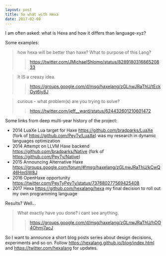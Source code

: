 ```yaml
---
layout: post
title: So what with Hexa
date: 2017-02-08
---
```


I am often asked: what is Hexa and how it differs than language-xyz?

Some examples:
> how hexa will be better than haxe? What to purpose of this Lang?
>> <https://twitter.com/JMichaelShlomo/status/828918031686520833>

> It IS a creazy idea.
>> <https://groups.google.com/d/msg/haxelang/zGLnwJRaThU/tEckOyt6iy8J>

> curious - what problem(s) are you trying to solve?
>> <https://twitter.com/jeff__ward/status/624432601210601472>

Some links from deep multi-year history of the project:
- 2014 LuaXe Lua target for Haxe <https://github.com/bradparks/LuaXe> (fork of <https://github.com/PeyTy/LuaXe>) was my research in dynamic languages optimization
- 2014 Attempt on LLVM Haxe backend <https://github.com/bradparks/Native> (fork of <https://github.com/PeyTy/Native>)
- 2015 Announcing Alternative Haxe <https://groups.google.com/forum/#!msg/haxelang/zGLnwJRaThU/kCwQ46HmSW8J>
- 2016 OpenHaxe opportunity <https://twitter.com/PeyTyPeyTy/status/737680277569425408>
- 2017 Hexa <https://github.com/hexalang/hexa> my final decision to roll out my own programming language

Results? Well...

> What exactly have you done? i cant see anything.
>> <https://groups.google.com/d/msg/haxelang/zGLnwJRaThU/hOO4Ohmj7acJ>

So I want to announce a short blog posts series about design decisions, experiments and so on.
Follow <https://hexalang.github.io/blog/index.html> and <https://twitter.com/hexalang> for updates.
